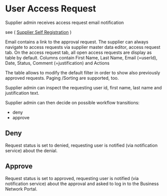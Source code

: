 # User Access Request

Supplier admin receives access request email notification

see ( [Supplier Self Registration](SupplierSelfRegistration.md) )

Email contains a link to the approval request.
The supplier can always navigate to access requests via supplier master data editor, access request tab.
On the access request tab, all open access requests are display as table by default.
Columns contain First Name, Last Name, Email (=userId), Date, Status, Comment (=justification) and Actions

The table allows to modify the default filter in order to show also previously approved requests.
Paging /Sorting are supported, too.

Supplier admin can inspect the requesting user id, first name, last name and justification text.

Supplier admin can then decide on possible workflow transitions:
* deny
* approve

## Deny

Request status is set to denied, requesting user is notified (via notification service) about the denial.

## Approve

Request status is set to approved, requesting user is notified (via notification service) about the approval and asked to log in to the Business Network Portal.

